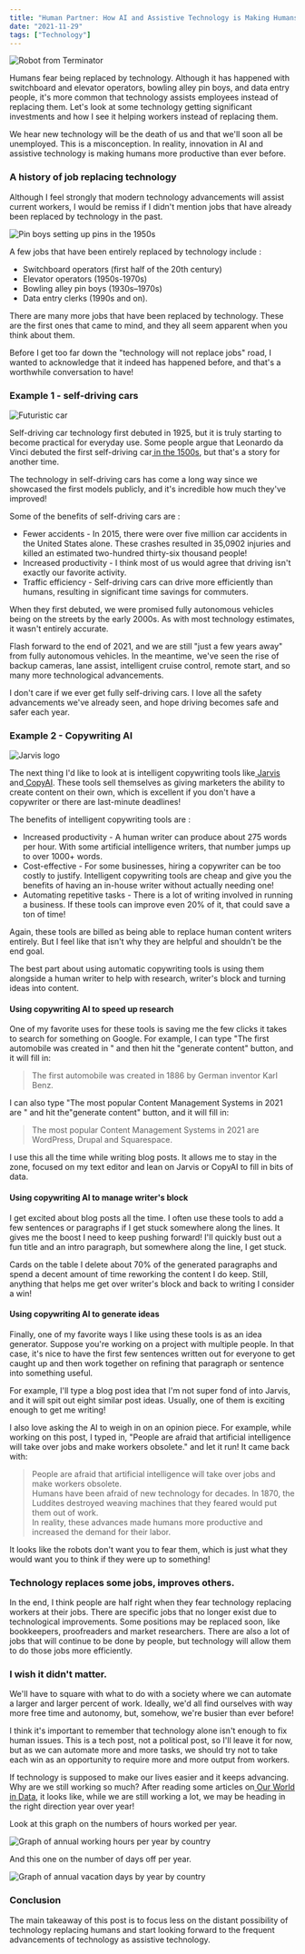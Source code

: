 ```yaml
---
title: "Human Partner: How AI and Assistive Technology is Making Humans More Productive"
date: "2021-11-29"
tags: ["Technology"]
---
```


![Robot from Terminator](/img/robot.jpg)

Humans fear being replaced by technology. Although it has happened with switchboard and elevator operators, bowling alley pin boys, and data entry people, it's more common that technology assists employees instead of replacing them. Let's look at some technology getting significant investments and how I see it helping workers instead of replacing them.

We hear new technology will be the death of us and that we'll soon all be unemployed. This is a misconception. In reality, innovation in AI and assistive technology is making humans more productive than ever before.

### A history of job replacing technology

Although I feel strongly that modern technology advancements will assist current workers, I would be remiss if I didn't mention jobs that have already been replaced by technology in the past.

![Pin boys setting up pins in the 1950s](/img/pinboys.jpg)

A few jobs that have been entirely replaced by technology include :

- Switchboard operators (first half of the 20th century)
- Elevator operators (1950s-1970s)
- Bowling alley pin boys (1930s–1970s)
- Data entry clerks (1990s and on).

There are many more jobs that have been replaced by technology. These are the first ones that came to mind, and they all seem apparent when you think about them.

Before I get too far down the "technology will not replace jobs" road, I wanted to acknowledge that it indeed has happened before, and that's a worthwhile conversation to have!

### Example 1 - self-driving cars

![Futuristic car](/img/self-driving-car.png)

Self-driving car technology first debuted in 1925, but it is truly starting to become practical for everyday use. Some people argue that Leonardo da Vinci debuted the first self-driving car[ in the 1500s](https://www.tomorrowsworldtoday.com/2021/08/09/history-of-autonomous-cars/), but that's a story for another time.

The technology in self-driving cars has come a long way since we showcased the first models publicly, and it's incredible how much they've improved!

Some of the benefits of self-driving cars are :

- Fewer accidents - In 2015, there were over five million car accidents in the United States alone. These crashes resulted in 35,0902 injuries and killed an estimated two-hundred thirty-six thousand people!
- Increased productivity - I think most of us would agree that driving isn't exactly our favorite activity.
- Traffic efficiency - Self-driving cars can drive more efficiently than humans, resulting in significant time savings for commuters.

When they first debuted, we were promised fully autonomous vehicles being on the streets by the early 2000s. As with most technology estimates, it wasn't entirely accurate.

Flash forward to the end of 2021, and we are still "just a few years away" from fully autonomous vehicles. In the meantime, we've seen the rise of backup cameras, lane assist, intelligent cruise control, remote start, and so many more technological advancements.

I don't care if we ever get fully self-driving cars. I love all the safety advancements we've already seen, and hope driving becomes safe and safer each year.

### Example 2 - Copywriting AI

![Jarvis logo](/img/jarvis.jpeg)

The next thing I'd like to look at is intelligent copywriting tools like[ Jarvis](https://www.jarvis.ai/) and[ CopyAI](https://www.copy.ai/). These tools sell themselves as giving marketers the ability to create content on their own, which is excellent if you don't have a copywriter or there are last-minute deadlines!

The benefits of intelligent copywriting tools are :

- Increased productivity - A human writer can produce about 275 words per hour. With some artificial intelligence writers, that number jumps up to over 1000+ words.
- Cost-effective - For some businesses, hiring a copywriter can be too costly to justify. Intelligent copywriting tools are cheap and give you the benefits of having an in-house writer without actually needing one!
- Automating repetitive tasks - There is a lot of writing involved in running a business. If these tools can improve even 20% of it, that could save a ton of time!

Again, these tools are billed as being able to replace human content writers entirely. But I feel like that isn't why they are helpful and shouldn't be the end goal.

The best part about using automatic copywriting tools is using them alongside a human writer to help with research, writer's block and turning ideas into content.

#### Using copywriting AI to speed up research

One of my favorite uses for these tools is saving me the few clicks it takes to search for something on Google. For example, I can type "The first automobile was created in " and then hit the "generate content" button, and it will fill in:

> The first automobile was created in 1886 by German inventor Karl Benz.

I can also type "The most popular Content Management Systems in 2021 are " and hit the"generate content" button, and it will fill in:

> The most popular Content Management Systems in 2021 are WordPress, Drupal and Squarespace.

I use this all the time while writing blog posts. It allows me to stay in the zone, focused on my text editor and lean on Jarvis or CopyAI to fill in bits of data.

#### Using copywriting AI to manage writer's block

I get excited about blog posts all the time. I often use these tools to add a few sentences or paragraphs if I get stuck somewhere along the lines. It gives me the boost I need to keep pushing forward! I'll quickly bust out a fun title and an intro paragraph, but somewhere along the line, I get stuck.

Cards on the table I delete about 70% of the generated paragraphs and spend a decent amount of time reworking the content I do keep. Still, anything that helps me get over writer's block and back to writing I consider a win!

#### Using copywriting AI to generate ideas

Finally, one of my favorite ways I like using these tools is as an idea generator. Suppose you're working on a project with multiple people. In that case, it's nice to have the first few sentences written out for everyone to get caught up and then work together on refining that paragraph or sentence into something useful.

For example, I'll type a blog post idea that I'm not super fond of into Jarvis, and it will spit out eight similar post ideas. Usually, one of them is exciting enough to get me writing!

I also love asking the AI to weigh in on an opinion piece. For example, while working on this post, I typed in, "People are afraid that artificial intelligence will take over jobs and make workers obsolete." and let it run! It came back with:

> People are afraid that artificial intelligence will take over jobs and make workers obsolete.
> <br />
> Humans have been afraid of new technology for decades. In 1870, the Luddites destroyed weaving machines that they feared would put them out of work.
> <br />
> In reality, these advances made humans more productive and increased the demand for their labor.

It looks like the robots don't want you to fear them, which is just what they would want you to think if they were up to something!

### Technology replaces some jobs, improves others.

In the end, I think people are half right when they fear technology replacing workers at their jobs. There are specific jobs that no longer exist due to technological improvements. Some positions may be replaced soon, like bookkeepers, proofreaders and market researchers. There are also a lot of jobs that will continue to be done by people, but technology will allow them to do those jobs more efficiently.

### I wish it didn't matter.

We'll have to square with what to do with a society where we can automate a larger and larger percent of work. Ideally, we'd all find ourselves with way more free time and autonomy, but, somehow, we're busier than ever before!

I think it's important to remember that technology alone isn't enough to fix human issues. This is a tech post, not a political post, so I'll leave it for now, but as we can automate more and more tasks, we should try not to take each win as an opportunity to require more and more output from workers.

If technology is supposed to make our lives easier and it keeps advancing. Why are we still working so much? After reading some articles on[ Our World in Data](https://ourworldindata.org/working-more-than-ever), it looks like, while we are still working a lot, we may be heading in the right direction year over year!

Look at this graph on the numbers of hours worked per year.

![Graph of annual working hours per year by country](/img/annual-working-hours-per-worker.png)

And this one on the number of days off per year.

![Graph of annual vacation days by year by country](/img/days-off-from-work-vacations-holidays.png)

### Conclusion

The main takeaway of this post is to focus less on the distant possibility of technology replacing humans and start looking forward to the frequent advancements of technology as assistive technology.
